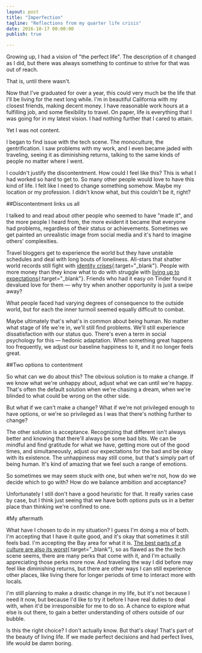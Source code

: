 ```yaml
---
layout: post
title: "Imperfection"
tagline: "Reflections from my quarter life crisis"
date: 2016-10-17 00:00:00
publish: true

---
```


Growing up, I had a vision of "the perfect life". The description of it changed 
as I did, but there was always something to continue to strive for that was out 
of reach.

That is, until there wasn't.

Now that I've graduated for over a year, this could very much be the life that
I'll be living for the next long while. I'm in beautiful California with my
closest friends, making decent money. I have reasonable work hours at a
fulfilling job, and some flexibility to travel. On paper, life is everything 
that I was going for in my latest vision. I had nothing further that I cared to 
attain.

Yet I was not content.

I began to find issue with the tech scene. The monoculture, the gentrification.
I saw problems with my work, and I even became jaded with traveling, seeing it
as diminishing returns, talking to the same kinds of people no matter where I
went.

I couldn't justify the discontentment. How could I feel like this? This is what 
I had worked so hard to get to. So many other people would love to have this 
kind of life. I felt like I need to change something somehow. Maybe my location 
or my profession. I didn't know what, but this couldn't be it, right?

##Discontentment links us all

I talked to and read about other people who seemed to have "made it", and the 
more people I heard from, the more evident it became that everyone had problems, 
regardless of their status or achievements. Sometimes we get painted an 
unrealistic image from social media and it's hard to imagine others' 
complexities.

Travel bloggers get to experience the world but they have unstable schedules and 
deal with long bouts of loneliness. All-stars that shatter world records still 
fight with [identity
crises](http://www.espn.com/espn/feature/story/_/id/16425548/michael-phelps-prepares-life-2016-rio-olympics){:target="_blank"}.
People with more money than they know what to do with struggle with [living up
to
expectations](http://www.bloomberg.com/news/features/2015-10-01/children-of-the-yuan-percent-everyone-hates-china-s-rich-kids){:target="_blank"}.
Friends who had it easy on Tinder found it devalued love for them &mdash; why 
try when another opportunity is just a swipe away?

What people faced had varying degrees of consequence to the outside world, but 
for each the inner turmoil seemed equally difficult to combat.

Maybe ultimately that's what's in common about being human. No matter what stage 
of life we're in, we'll still find problems. We'll still experience 
dissatisfaction with our status quo. There's even a term in social psychology 
for this &mdash; hedonic adaptation. When something great happens too 
  frequently, we adjust our baseline happiness to it, and it no longer feels 
  great.

##Two options to contentment

So what can we do about this? The obvious solution is to make a change. If we 
know what we're unhappy about, adjust what we can until we're happy. That's 
often the default solution when we're chasing a dream, when we're blinded to 
what could be wrong on the other side.

But what if we can't make a change? What if we're not privileged enough to have 
options, or we're so privileged as I was that there's nothing further to change?

The other solution is acceptance. Recognizing that different isn't always better 
and knowing that there'll always be some bad bits. We can be mindful and find 
gratitude for what we have, getting more out of the good times, and 
simultaneously, adjust our expectations for the bad and be okay with its 
existence. The unhappiness may still come, but that's simply part of being 
human. It's kind of amazing that we feel such a range of emotions.

So sometimes we may seem stuck with one, but when we're not, how do we decide 
which to go with? How do we balance ambition and acceptance?

Unfortunately I still don't have a good heuristic for that. It really varies 
case by case, but I think just seeing that we have both options puts us in a 
better place than thinking we're confined to one.

#My aftermath

What have I chosen to do in my situation? I guess I'm doing a mix of both. I'm 
accepting that I have it quite good, and it's okay that sometimes it still feels 
bad. I'm accepting the Bay area for what it is. [The best parts of
a culture are also its
worst](https://markmanson.net/prove-yourself){:target="_blank"}, so as flawed as
the the tech scene seems, there are many perks that come with it, and I'm 
actually appreciating those perks more now. And traveling the way I did before 
may feel like diminishing returns, but there are other ways I can still 
experience other places, like living there for longer periods of time to 
interact more with locals.

I'm still planning to make a drastic change in my life, but it's not because I 
need it now, but because I'd like to try it before I have real duties to deal 
with, when it'd be irresponsible for me to do so. A chance to explore what else 
is out there, to gain a better understanding of others outside of our bubble.

Is this the right choice? I don't actually know. But that's okay! That's part of 
the beauty of living life. If we made perfect decisions and had perfect lives, 
life would be damn boring.
